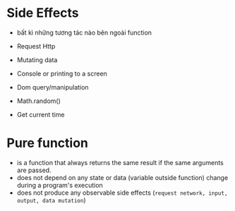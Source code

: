 # Side Effects

- bất kì những tương tác nào bên ngoài function

- Request Http
- Mutating data
- Console or printing to a screen
- Dom query/manipulation
- Math.random()
- Get current time

# Pure function

- is a function that always returns the same result if the same arguments are passed.
- does not depend on any state or data (variable outside function) change during a program's execution
- does not produce any observable side effects (`request network, input, output, data mutation`)
